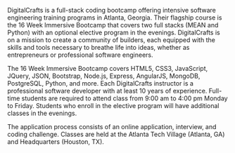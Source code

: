DigitalCrafts is a full-stack coding bootcamp offering intensive software engineering training programs in Atlanta, Georgia. Their flagship course is the 16 Week Immersive Bootcamp that covers two full stacks (MEAN and Python) with an optional elective program in the evenings. DigitalCrafts is on a mission to create a community of builders, each equipped with the skills and tools necessary to breathe life into ideas, whether as entrepreneurs or professional software engineers.

The 16 Week Immersive Bootcamp covers HTML5, CSS3, JavaScript, JQuery, JSON, Bootstrap, Node.js, Express, AngularJS, MongoDB, PostgreSQL, Python, and more. Each DigitalCrafts instructor is a professional software developer with at least 10 years of experience. Full-time students are required to attend class from 9:00 am to 4:00 pm Monday to Friday. Students who enroll in the elective program will have additional classes in the evenings.

The application process consists of an online application, interview, and coding challenge. Classes are held at the Atlanta Tech Village (Atlanta, GA) and Headquarters (Houston, TX).
